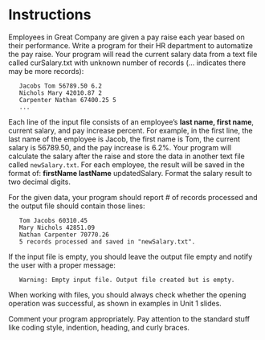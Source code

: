 # Instructions

Employees in Great Company are given a pay raise each year based on their performance.  Write a program for their HR department to automatize the pay raise.  Your program will read the current salary data from a text file called curSalary.txt with unknown number of records (... indicates there may be more records):
```
   Jacobs Tom 56789.50 6.2
   Nichols Mary 42010.87 2
   Carpenter Nathan 67400.25 5
   ...
```
Each line of the input file consists of an employee’s **last name, first name**, current salary, and pay increase percent. For example, in the first line, the last name of the employee is Jacob, the first name is Tom, the current salary is 56789.50, and the pay increase is 6.2%.  Your program will calculate the salary after the raise and store the data in another text file called `newSalary.txt`.  For each employee, the result will be saved in the format of: **firstName lastName** updatedSalary.  Format the salary result to two decimal digits.

For the given data, your program should report # of records processed and the output file should contain those lines:
```
   Tom Jacobs 60310.45
   Mary Nichols 42851.09
   Nathan Carpenter 70770.26
   5 records processed and saved in "newSalary.txt".
```
If the input file is empty, you should leave the output file empty and notify the user with a proper message:
```
   Warning: Empty input file. Output file created but is empty.
```
When working with files, you should always check whether the opening operation was successful, as shown in examples in Unit 1 slides.

Comment your program appropriately.  Pay attention to the standard stuff like coding style, indention, heading, and curly braces.  
